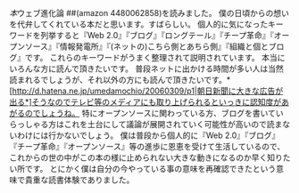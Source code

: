 *本*ウェブ進化論
##(amazon 4480062858)を読みました。
僕の日頃からの想いを代弁してくれている本だと思います。すばらしい。
個人的に気になったキーワードを列挙すると『Web 2.0』『ブログ』『ロングテール』『チープ革命』『オープンソース』『情報発電所』『(ネットの)こちら側とあちら側』『組織と個とブログ』です。
これらのキーワードがうまく整理されて説明されています。
本当にいろんな方に読んで頂きたいです。
普段ネットに出かける時間が多い人は当然読まれるでしょうが、それ以外の方にも読んで頂きたいです。*[http://d.hatena.ne.jp/umedamochio/20060309/p1|朝日新聞に大きな広告が出る*]そうなのでテレビ等のメディアにも取り上げられるといっきに認知度があがるのでしょうね。
特にオープンソースに関わっている方、ブログを書いていらっしゃる方はこれを土台にして議論が展開されていく可能性が高いので読まないわけには行かないでしょう。
僕は普段から個人的に『Web 2.0』『ブログ』『チープ革命』『オープンソース』等の進歩に恩恵を受けて生活しているので、これからの世の中がこの本の様に止められない大きな動きになるのか早く知りたい所です。
とにかく僕は自分の今やっている事の意味を再確認できたという意味で貴重な読書体験でありました。
